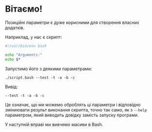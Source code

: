 # Вітаємо!

Позиційні параметри є дуже корисними для створення власних додатків.

Наприклад, у нас є скрипт:

```bash
#!/usr/bin/env bash

echo "Arguments:"
echo $*
```

Запустимо його з деякими параметрами:

    ./script.bash --test -t -a -b -c

Вивід:

    --test -t -a -b -c

Це означає, що ми можемо оброблять ці параметри і відповідно зміниювати результ виконання скрипта, точно так само, як з `--help` параметром, який виводить довідку замість запуску програми.

У наступній вправі ми вивчемо масиви в Bash.
